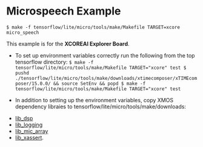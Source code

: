 # Microspeech Example

```
$ make -f tensorflow/lite/micro/tools/make/Makefile TARGET=xcore micro_speech
```

This example is for the **XCOREAI Explorer Board**.

*   To set up environment variables correctly run the following from the top
    tensorflow directory: `$ make -f tensorflow/lite/micro/tools/make/Makefile
    TARGET="xcore" test $ pushd
    ./tensorflow/lite/micro/tools/make/downloads/xtimecomposer/xTIMEcomposer/15.0.0/
    && source SetEnv && popd $ make -f tensorflow/lite/micro/tools/make/Makefile
    TARGET="xcore" test`

*   In addition to setting up the environment variables, copy XMOS dependency libraies to tensorflow/lite/micro/tools/make/downloads:
  - [lib_dsp](https://github.com/xmos/lib_dsp)
  - [lib_logging](https://github.com/xmos/lib_logging)
  - [lib_mic_array](https://github.com/xmos/lib_mic_array)
  - [lib_xassert](https://github.com/xmos/lib_xassert).
